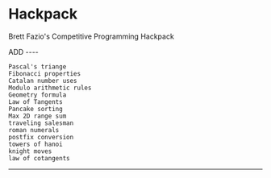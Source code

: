 # Hackpack
Brett Fazio's Competitive Programming Hackpack


ADD ----

    Pascal's triange
    Fibonacci properties
    Catalan number uses
    Modulo arithmetic rules
    Geometry formula
    Law of Tangents
    Pancake sorting
    Max 2D range sum
    traveling salesman
    roman numerals
    postfix conversion
    towers of hanoi
    knight moves
    law of cotangents
----
